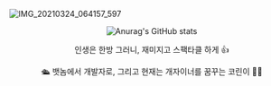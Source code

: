   
![IMG_20210324_064157_597](https://user-images.githubusercontent.com/88579497/136641754-ce0e4c75-33ee-4ef5-b84e-63e88ab48412.JPG)
<div align ="center">
  
![Anurag's GitHub stats](https://github-readme-stats.vercel.app/api?username=dkdkf77&show_icons=true&theme=radical)
 
인생은 한방 그러니, 재미지고 스팩타클 하게 👍 
  
🛳  뱃놈에서 개발자로, 그리고 현재는 개자이너를 꿈꾸는 코린이 🧑‍💻
</div> 
<!--
**dkdkf77/dkdkf77** is a ✨ _special_ ✨ repository because its `README.md` (this file) appears on your GitHub profile.

Here are some ideas to get you started:

- 🔭 I’m currently working on ...
- 🌱 I’m currently learning ...
- 👯 I’m looking to collaborate on ...
- 🤔 I’m looking for help with ...
- 💬 Ask me about ...
- 📫 How to reach me: ...
- 😄 Pronouns: ...
- ⚡ Fun fact: ...
-->
